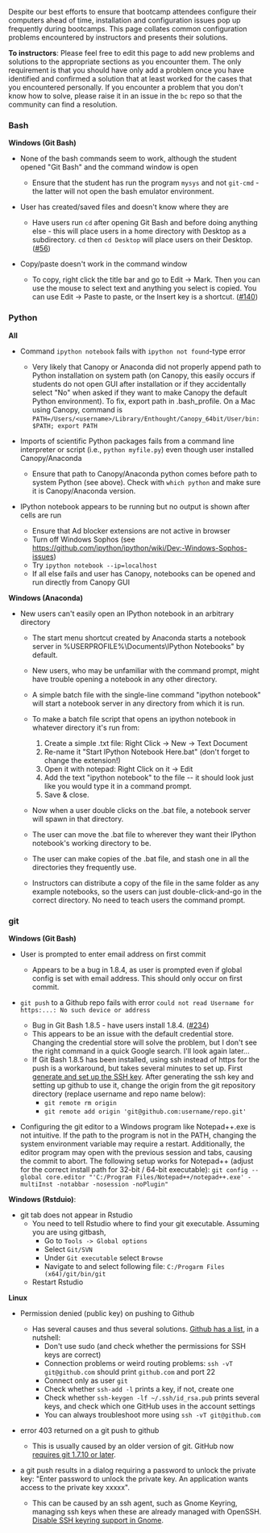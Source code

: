 Despite our best efforts to ensure that bootcamp attendees configure their computers ahead of time, installation and configuration issues pop up frequently during bootcamps. This page collates common configuration problems encountered by instructors and presents their solutions.

**To instructors**: Please feel free to edit this page to add new problems and solutions to the appropriate sections as you encounter them. The only requirement is that you should have only add a problem once you have identified and confirmed a solution that at least worked for the cases that you encountered personally. If you encounter a problem that you don't know how to solve, please raise it in an issue in the `bc` repo so that the community can find a resolution.

### Bash

**Windows (Git Bash)**

* None of the bash commands seem to work, although the student opened "Git Bash" and the command window is open
    * Ensure that the student has run the program `mysys` and not `git-cmd` - the latter will not open the bash emulator environment.

* User has created/saved files and doesn't know where they are
    * Have users run `cd` after opening Git Bash and before doing anything else - this will place users in a home directory with Desktop as a subdirectory. `cd` then `cd Desktop` will place users on their Desktop. ([#56](../issues/56))

* Copy/paste doesn't work in the command window
    * To copy, right click the title bar and go to Edit -> Mark. Then you can use the mouse to select text and anything you select is copied. You can use Edit -> Paste to paste, or the Insert key is a shortcut. ([#140](../issues/140))

### Python

**All**

* Command `ipython notebook` fails with `ipython not found`-type error
    * Very likely that Canopy or Anaconda did not properly append path to Python installation on system path  (on Canopy, this easily occurs if students do not open GUI after installation or if they accidentally select "No" when asked if they want to make Canopy the default Python environment). To fix, export path in .bash_profile. On a Mac using Canopy, command is `PATH=/Users/<username>/Library/Enthought/Canopy_64bit/User/bin:$PATH; export PATH`

* Imports of scientific Python packages fails from a command line interpreter or script (i.e., `python myfile.py`) even though user installed Canopy/Anaconda
    * Ensure that path to Canopy/Anaconda python comes before path to system Python (see above). Check with `which python` and make sure it is Canopy/Anaconda version.


    
* IPython notebook appears to be running but no output is shown after cells are run
    * Ensure that Ad blocker extensions are not active in browser
    * Turn off Windows Sophos (see https://github.com/ipython/ipython/wiki/Dev:-Windows-Sophos-issues)
    * Try `ipython notebook --ip=localhost`
    * If all else fails and user has Canopy, notebooks can be opened and run directly from Canopy GUI

**Windows (Anaconda)**
* New users can't easily open an IPython notebook in an arbitrary directory
    * The start menu shortcut created by Anaconda starts a notebook server in %USERPROFILE%\Documents\IPython Notebooks" by default.
    * New users, who may be unfamiliar with the command prompt, might have trouble opening a notebook in any other directory.
    * A simple batch file with the single-line command "ipython notebook" will start a notebook server in any directory from which it is run.
    * To make a batch file script that opens an ipython notebook in whatever directory it's run from:
        1. Create a simple .txt file: Right Click -> New ->  Text Document
        2. Re-name it "Start IPython Notebook Here.bat" (don't forget to change the extension!)
        3. Open it with notepad: Right Click on it -> Edit
        4. Add the text "ipython notebook" to the file -- it should look just like you would type it in a command prompt.
        5. Save & close.

    * Now when a user double clicks on the .bat file, a notebook server will spawn in that directory. 
    * The user can move the .bat file to wherever they want their IPython notebook's working directory to be. 
    * The user can make copies of the .bat file, and stash one in all the directories they frequently use.
    * Instructors can distribute a copy of the file in the same folder as any example notebooks, so the users can just double-click-and-go in the correct directory. No need to teach users the command prompt. 

### git

**Windows (Git Bash)**

* User is prompted to enter email address on first commit
    * Appears to be a bug in 1.8.4, as user is prompted even if global config is set with email address. This should only occur on first commit.

* `git push` to a Github repo fails with error `could not read Username for https:...: No such device or address`
    * Bug in Git Bash 1.8.5 - have users install 1.8.4. ([#234](../issues/234))
    * This appears to be an issue with the default credential store. Changing the credential store will solve the problem, but I don't see the right command in a quick Google search. I'll look again later...
    * If Git Bash 1.8.5 has been installed, using ssh instead of https for the push is a workaround, but takes several minutes to set up. First [generate and set up the SSH key](https://help.github.com/articles/generating-ssh-keys#platform-windows). After generating the ssh key and setting up github to use it, change the origin from the git repository directory (replace username and repo name below):
      * `git remote rm origin`
      * `git remote add origin 'git@github.com:username/repo.git'`

* Configuring the git editor to a Windows program like Notepad++.exe is not intuitive. If the path to the program is not in the PATH, changing the system environment variable may require a restart. Additionally, the editor program may open with the previous session and tabs, causing the commit to abort. The following setup works for Notepad++ (adjust for the correct install path for 32-bit / 64-bit executable):
`git config --global core.editor "'C:/Program Files/Notepad++/notepad++.exe' -multiInst -notabbar -nosession -noPlugin"`

**Windows (Rstduio)**: 

* git tab does not appear in Rstudio
    * You need to tell Rstudio where to find your git executable. Assuming you are using gitbash,
         * Go to `Tools -> Global options` 
         * Select `Git/SVN`
         * Under `Git executable` select `Browse`
         * Navigate to and select following file: `C:/Progarm Files (x64)/git/bin/git`
   * Restart Rstudio

**Linux**

* Permission denied (public key) on pushing to Github

    * Has several causes and thus several solutions. [Github has a list](https://help.github.com/articles/error-permission-denied-publickey), in a nutshell:
        * Don't use sudo (and check whether the permissions for SSH keys are correct)
        * Connection problems or weird routing problems: ```ssh -vT git@github.com``` should print ```github.com``` and port 22
        * Connect only as user ```git``` 
        * Check whether ```ssh-add -l``` prints a key, if not, create one
        * Check whether ```ssh-keygen -lf ~/.ssh/id_rsa.pub``` prints several keys, and check which one GitHub uses in the account settings
        * You can always troubleshoot more using ```ssh -vT git@github.com```

* error 403 returned on a git push to github

  * This is usually caused by an older version of git. GitHub now [requires git 1.7.10 or later](https://help.github.com/articles/https-cloning-errors).

* a git push results in a dialog requiring a password to unlock the private key: "Enter password to unlock the private key. An application wants access to the private key xxxxx".

  * This can be caused by an ssh agent, such as Gnome Keyring, managing ssh keys when these are already managed with OpenSSH. [Disable SSH keyring support in Gnome](https://wiki.gnome.org/Projects/GnomeKeyring/Ssh). 
